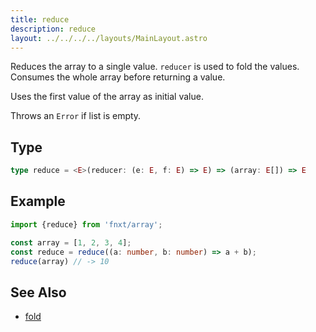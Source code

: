 ```yaml
---
title: reduce
description: reduce
layout: ../../../../layouts/MainLayout.astro
---
```


Reduces the array to a single value. `reducer` is used to fold the values.
Consumes the whole array before returning a value.

Uses the first value of the array as initial value.

Throws an `Error` if list is empty.

## Type

```ts
type reduce = <E>(reducer: (e: E, f: E) => E) => (array: E[]) => E
```

## Example

```ts
import {reduce} from 'fnxt/array';

const array = [1, 2, 3, 4];
const reduce = reduce((a: number, b: number) => a + b);
reduce(array) // -> 10
```


## See Also
- [fold](./fold)